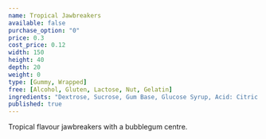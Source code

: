 ```yaml
---
name: Tropical Jawbreakers
available: false
purchase_option: "0"
price: 0.3
cost_price: 0.12
width: 150
height: 40
depth: 20
weight: 0
type: [Gummy, Wrapped]
free: [Alcohol, Gluten, Lactose, Nut, Gelatin]
ingredients: "Dextrose, Sucrose, Gum Base, Glucose Syrup, Acid: Citric Acid; Flavourings, Colours: E104, E129,  E133, E171; Glazing Agents: Carnauba Wax, Shellac, Antioxidant E321"
published: true
---
```

Tropical flavour jawbreakers with a bubblegum centre.